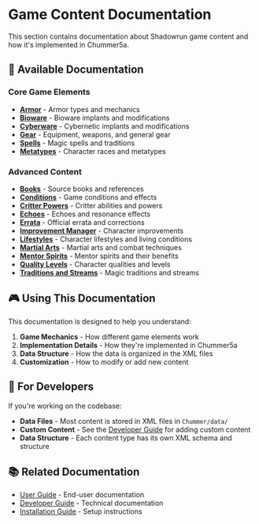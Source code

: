 # Game Content Documentation

This section contains documentation about Shadowrun game content and how it's implemented in Chummer5a.

## 📖 Available Documentation

### Core Game Elements
- **[Armor](Armor.md)** - Armor types and mechanics
- **[Bioware](Bioware.md)** - Bioware implants and modifications
- **[Cyberware](Cyberware.md)** - Cybernetic implants and modifications
- **[Gear](Gear.md)** - Equipment, weapons, and general gear
- **[Spells](Spells.md)** - Magic spells and traditions
- **[Metatypes](Metatypes.md)** - Character races and metatypes

### Advanced Content
- **[Books](Books.md)** - Source books and references
- **[Conditions](Conditions.md)** - Game conditions and effects
- **[Critter Powers](Critter-Powers.md)** - Critter abilities and powers
- **[Echoes](Echoes.md)** - Echoes and resonance effects
- **[Errata](Errata.md)** - Official errata and corrections
- **[Improvement Manager](Improvement-Manager.md)** - Character improvements
- **[Lifestyles](Lifestyles.md)** - Character lifestyles and living conditions
- **[Martial Arts](Martial-Arts.md)** - Martial arts and combat techniques
- **[Mentor Spirits](Mentor-Spirits.md)** - Mentor spirits and their benefits
- **[Quality Levels](Quality-Levels.md)** - Character qualities and levels
- **[Traditions and Streams](Traditions-and-Streams.md)** - Magic traditions and streams

## 🎮 Using This Documentation

This documentation is designed to help you understand:

1. **Game Mechanics** - How different game elements work
2. **Implementation Details** - How they're implemented in Chummer5a
3. **Data Structure** - How the data is organized in the XML files
4. **Customization** - How to modify or add new content

## 🔧 For Developers

If you're working on the codebase:

- **Data Files** - Most content is stored in XML files in `Chummer/data/`
- **Custom Content** - See the [Developer Guide](developer-guide-README) for adding custom content
- **Data Structure** - Each content type has its own XML schema and structure

## 📚 Related Documentation

- [User Guide](user-guide-README) - End-user documentation
- [Developer Guide](developer-guide-README) - Technical documentation
- [Installation Guide](user-guide-Installation) - Setup instructions

